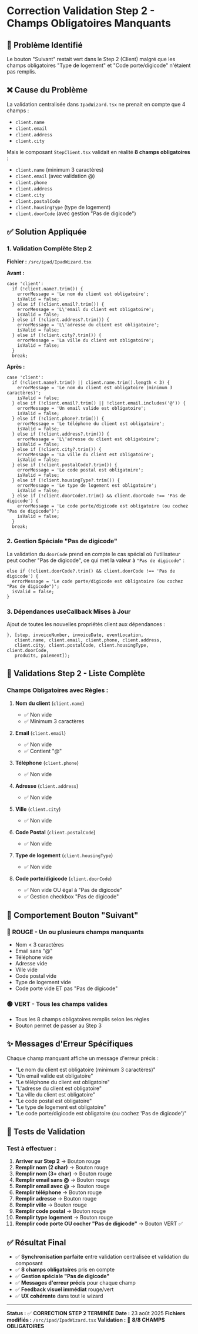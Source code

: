 # Correction Validation Step 2 - Champs Obligatoires Manquants

## 🎯 Problème Identifié
Le bouton "Suivant" restait vert dans le Step 2 (Client) malgré que les champs obligatoires "Type de logement" et "Code porte/digicode" n'étaient pas remplis.

## ❌ Cause du Problème
La validation centralisée dans `IpadWizard.tsx` ne prenait en compte que 4 champs :
- `client.name`
- `client.email` 
- `client.address`
- `client.city`

Mais le composant `StepClient.tsx` validait en réalité **8 champs obligatoires** :
- `client.name` (minimum 3 caractères)
- `client.email` (avec validation @)
- `client.phone`
- `client.address`
- `client.city`
- `client.postalCode`
- `client.housingType` (type de logement)
- `client.doorCode` (avec gestion "Pas de digicode")

## ✅ Solution Appliquée

### 1. Validation Complète Step 2
**Fichier :** `/src/ipad/IpadWizard.tsx`

**Avant :**
```tsx
case 'client':
  if (!client.name?.trim()) {
    errorMessage = 'Le nom du client est obligatoire';
    isValid = false;
  } else if (!client.email?.trim()) {
    errorMessage = 'L\'email du client est obligatoire';
    isValid = false;
  } else if (!client.address?.trim()) {
    errorMessage = 'L\'adresse du client est obligatoire';
    isValid = false;
  } else if (!client.city?.trim()) {
    errorMessage = 'La ville du client est obligatoire';
    isValid = false;
  }
  break;
```

**Après :**
```tsx
case 'client':
  if (!client.name?.trim() || client.name.trim().length < 3) {
    errorMessage = 'Le nom du client est obligatoire (minimum 3 caractères)';
    isValid = false;
  } else if (!client.email?.trim() || !client.email.includes('@')) {
    errorMessage = 'Un email valide est obligatoire';
    isValid = false;
  } else if (!client.phone?.trim()) {
    errorMessage = 'Le téléphone du client est obligatoire';
    isValid = false;
  } else if (!client.address?.trim()) {
    errorMessage = 'L\'adresse du client est obligatoire';
    isValid = false;
  } else if (!client.city?.trim()) {
    errorMessage = 'La ville du client est obligatoire';
    isValid = false;
  } else if (!client.postalCode?.trim()) {
    errorMessage = 'Le code postal est obligatoire';
    isValid = false;
  } else if (!client.housingType?.trim()) {
    errorMessage = 'Le type de logement est obligatoire';
    isValid = false;
  } else if (!client.doorCode?.trim() && client.doorCode !== 'Pas de digicode') {
    errorMessage = 'Le code porte/digicode est obligatoire (ou cochez "Pas de digicode")';
    isValid = false;
  }
  break;
```

### 2. Gestion Spéciale "Pas de digicode"
La validation du `doorCode` prend en compte le cas spécial où l'utilisateur peut cocher "Pas de digicode", ce qui met la valeur à `"Pas de digicode"` :

```tsx
else if (!client.doorCode?.trim() && client.doorCode !== 'Pas de digicode') {
  errorMessage = 'Le code porte/digicode est obligatoire (ou cochez "Pas de digicode")';
  isValid = false;
}
```

### 3. Dépendances useCallback Mises à Jour
Ajout de toutes les nouvelles propriétés client aux dépendances :

```tsx
}, [step, invoiceNumber, invoiceDate, eventLocation, 
   client.name, client.email, client.phone, client.address, 
   client.city, client.postalCode, client.housingType, client.doorCode, 
   produits, paiement]);
```

## 🔧 Validations Step 2 - Liste Complète

### Champs Obligatoires avec Règles :

1. **Nom du client** (`client.name`)
   - ✅ Non vide
   - ✅ Minimum 3 caractères

2. **Email** (`client.email`)
   - ✅ Non vide
   - ✅ Contient "@"

3. **Téléphone** (`client.phone`)
   - ✅ Non vide

4. **Adresse** (`client.address`)
   - ✅ Non vide

5. **Ville** (`client.city`)
   - ✅ Non vide

6. **Code Postal** (`client.postalCode`)
   - ✅ Non vide

7. **Type de logement** (`client.housingType`)
   - ✅ Non vide

8. **Code porte/digicode** (`client.doorCode`)
   - ✅ Non vide OU égal à "Pas de digicode"
   - ✅ Gestion checkbox "Pas de digicode"

## 🎨 Comportement Bouton "Suivant"

### 🔴 **ROUGE** - Un ou plusieurs champs manquants
- Nom < 3 caractères
- Email sans "@"
- Téléphone vide
- Adresse vide
- Ville vide
- Code postal vide
- Type de logement vide
- Code porte vide ET pas "Pas de digicode"

### 🟢 **VERT** - Tous les champs valides
- Tous les 8 champs obligatoires remplis selon les règles
- Bouton permet de passer au Step 3

## ✨ Messages d'Erreur Spécifiques

Chaque champ manquant affiche un message d'erreur précis :
- "Le nom du client est obligatoire (minimum 3 caractères)"
- "Un email valide est obligatoire"
- "Le téléphone du client est obligatoire"
- "L'adresse du client est obligatoire"
- "La ville du client est obligatoire"
- "Le code postal est obligatoire"
- "Le type de logement est obligatoire"
- "Le code porte/digicode est obligatoire (ou cochez 'Pas de digicode')"

## 🧪 Tests de Validation

### Test à effectuer :
1. **Arriver sur Step 2** → Bouton rouge
2. **Remplir nom (2 char)** → Bouton rouge
3. **Remplir nom (3+ char)** → Bouton rouge
4. **Remplir email sans @** → Bouton rouge
5. **Remplir email avec @** → Bouton rouge
6. **Remplir téléphone** → Bouton rouge
7. **Remplir adresse** → Bouton rouge
8. **Remplir ville** → Bouton rouge
9. **Remplir code postal** → Bouton rouge
10. **Remplir type logement** → Bouton rouge
11. **Remplir code porte OU cocher "Pas de digicode"** → Bouton VERT ✅

## ✅ Résultat Final

- ✅ **Synchronisation parfaite** entre validation centralisée et validation du composant
- ✅ **8 champs obligatoires** pris en compte
- ✅ **Gestion spéciale "Pas de digicode"**
- ✅ **Messages d'erreur précis** pour chaque champ
- ✅ **Feedback visuel immédiat** rouge/vert
- ✅ **UX cohérente** dans tout le wizard

---

**Status :** ✅ **CORRECTION STEP 2 TERMINÉE**
**Date :** 23 août 2025
**Fichiers modifiés :** `/src/ipad/IpadWizard.tsx`
**Validation :** 🎯 **8/8 CHAMPS OBLIGATOIRES**
